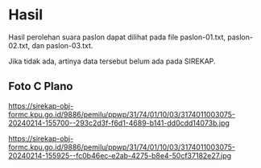 # Hasil

Hasil perolehan suara paslon dapat dilihat pada file paslon-01.txt, paslon-02.txt, dan paslon-03.txt.

Jika tidak ada, artinya data tersebut belum ada pada SIREKAP.

## Foto C Plano

https://sirekap-obj-formc.kpu.go.id/9886/pemilu/ppwp/31/74/01/10/03/3174011003075-20240214-155700--293c2d3f-f6d1-4689-b141-dd0cdd14073b.jpg

https://sirekap-obj-formc.kpu.go.id/9886/pemilu/ppwp/31/74/01/10/03/3174011003075-20240214-155925--fc0b46ec-e2ab-4275-b8e4-50cf37182e27.jpg
